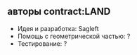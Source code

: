 ## авторы contract:LAND

* Идея и разработка: Sagleft
* Помощь с геометрической частью: ?
* Тестирование: ?
